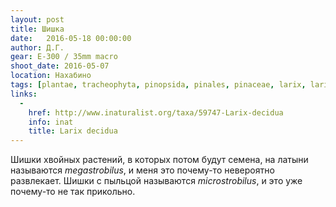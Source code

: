 ```yaml
---
layout: post
title: Шишка
date:   2016-05-18 00:00:00
author: Д.Г.
gear: E-300 / 35mm macro
shoot_date: 2016-05-07
location: Нахабино
tags: [plantae, tracheophyta, pinopsida, pinales, pinaceae, larix, larix decidua]
links:
  -
    href: http://www.inaturalist.org/taxa/59747-Larix-decidua
    info: inat
    title: Larix decidua
---
```


Шишки хвойных растений, в которых потом будут семена, на латыни называются _megastrobilus_, и меня это почему-то невероятно развлекает. Шишки с пыльцой называются _microstrobilus_, и это уже почему-то не так прикольно.
